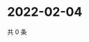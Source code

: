 # 2022-02-04

共 0 条

<!-- BEGIN WEIBO -->
<!-- 最后更新时间 Fri Feb 04 2022 07:07:32 GMT+0800 (China Standard Time) -->

<!-- END WEIBO -->
